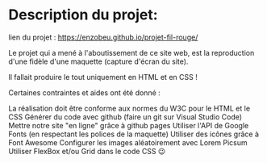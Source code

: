 

# Description du projet: 

lien du projet : https://enzobeu.github.io/projet-fil-rouge/



Le projet qui a mené à l'aboutissement de ce site web, est la reproduction d'une fidèle d'une maquette (capture d'écran du site).

Il fallait produire le tout uniquement en HTML et en CSS !

Certaines contraintes et aides ont été donné :

La réalisation doit être conforme aux normes du W3C pour le HTML et le CSS
Générer du code avec github (faire un git sur Visual Studio Code)
Mettre notre site "en ligne" grâce à github pages
Utiliser l'API de Google Fonts (en respectant les polices de la maquette)
Utiliser des icônes grâce à Font Awesome
Configurer les images aléatoirement avec Lorem Picsum
Utiliser FlexBox et/ou Grid dans le code CSS 😉
